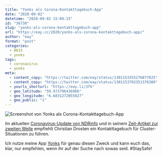```yaml
---
title: "Yonks als Corona-Kontakttagebuch-App"
date: "2020-09-02"
datetime: "2020-09-02 15:09:15"
id: "36730"
slug: "yonks-als-corona-kontakttagebuch-app"
url: "https://eay.cc/2020/yonks-als-corona-kontakttagebuch-app/"
author: "eay"
format: "post"
categories:
  - 0815
  - yonks
tags:
  - coronavirus
  - yonks
meta:
  - content_copy: "https://twitter.com/eay/status/1301153355276877825"
  - content_copy: "https://twitter.com/eay/status/1301153702351376389"
  - yourls_shorturl: "https://eay.li/3fk"
  - geo_latitude: "50.973796436966"
  - geo_longitude: "6.6831272055027"
  - geo_public: "1"
---
```


![Screenshot von Yonks als Corona-Kontakttagebuch-App](https://eay.cc/uploads/2020/yonks-corona-kontakttagebuch-app.png)

Im aktuellen [Coronavirus-Update von NDRinfo](https://www.ndr.de/nachrichten/info/54-Eine-Empfehlung-fuer-Herbst,audio739306.html) und in seinem [Zeit-Artikel zur zweiten Welle](https://www.zeit.de/2020/33/corona-zweite-welle-eindaemmung-massnahmen-christian-drosten/komplettansicht) empfiehlt Christian Drosten ein Kontakt­tagebuch für Cluster-Situationen zu führen.

Ich nutze meine App [Yonks](https://yonks.app/) für genau diesen Zweck und kann euch das, klar, nur empfehlen, wenn ihr auf der Suche nach sowas seid. #StaySafe!
